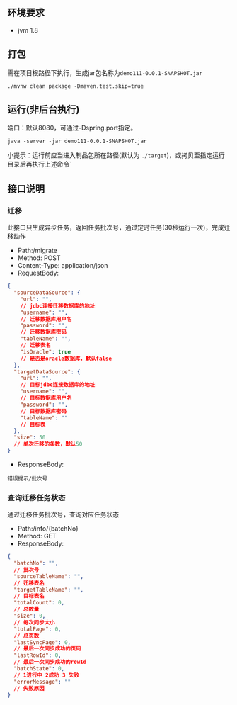 ## 环境要求

- jvm 1.8

## 打包

需在项目根路径下执行，生成jar包名称为`demo111-0.0.1-SNAPSHOT.jar`

```shell
./mvnw clean package -Dmaven.test.skip=true 
```

## 运行(非后台执行)

端口：默认8080，可通过-Dspring.port指定。

```shell
java -server -jar demo111-0.0.1-SNAPSHOT.jar
```

小提示：运行前应当进入制品包所在路径(默认为 `./target`)，或拷贝至指定运行目录后再执行上述命令`

## 接口说明

### 迁移

此接口只生成异步任务，返回任务批次号，通过定时任务(30秒运行一次)，完成迁移动作

- Path:/migrate
- Method: POST
- Content-Type: application/json
- RequestBody:

```json
{
  "sourceDataSource": {
    "url": "",
    // jdbc连接迁移数据库的地址
    "username": "",
    // 迁移数据库用户名
    "password": "",
    // 迁移数据库密码
    "tableName": "",
    // 迁移表名
    "isOracle": true
    // 是否是oracle数据库，默认false
  },
  "targetDataSource": {
    "url": "",
    // 目标jdbc连接数据库的地址
    "username": "",
    // 目标数据库用户名
    "password": "",
    // 目标数据库密码
    "tableName": ""
    // 目标表
  },
  "size": 50
  // 单次迁移的条数，默认50
}
```

- ResponseBody:

```text
错误提示/批次号
```

### 查询迁移任务状态

通过迁移任务批次号，查询对应任务状态

- Path:/info/{batchNo}
- Method: GET
- ResponseBody:

```json
{
  "batchNo": "",
  // 批次号
  "sourceTableName": "",
  // 迁移表名
  "targetTableName": "",
  // 目标表名
  "totalCount": 0,
  // 总数量
  "size": 0,
  // 每次同步大小
  "totalPage": 0,
  // 总页数
  "lastSyncPage": 0,
  // 最后一次同步成功的页码
  "lastRowId": 0,
  // 最后一次同步成功的rowId
  "batchState": 0,
  // 1进行中 2成功 3 失败
  "errorMessage": ""
  // 失败原因
}
```